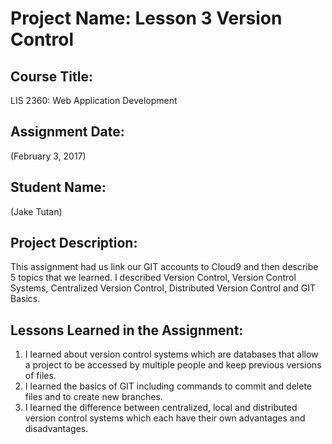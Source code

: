 # Project Name:  Lesson 3 Version Control

## Course Title:
LIS 2360:  Web Application Development

## Assignment Date:  
(February 3, 2017)

## Student Name:  
(Jake Tutan)

## Project Description:
This assignment had us link our GIT accounts to Cloud9 and then describe 5 topics that we learned. I described Version Control, Version Control Systems, Centralized Version Control, Distributed Version Control and GIT Basics.

## Lessons Learned in the Assignment:
1. I learned about version control systems which are databases that allow a project to be accessed by multiple people and keep previous versions of files.
2. I learned the basics of GIT including commands to commit and delete files and to create new branches.
3. I learned the difference between centralized, local and distributed version control systems which each have their own advantages and disadvantages. 
